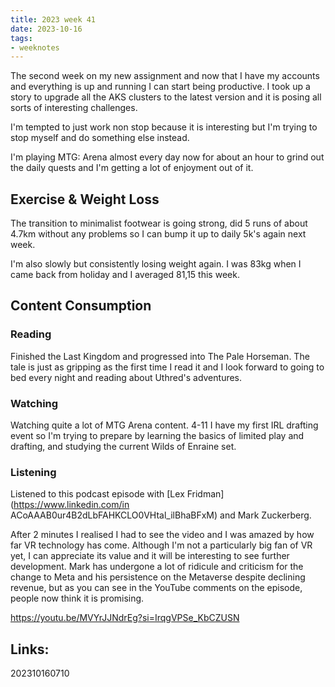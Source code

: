 ```yaml
---
title: 2023 week 41
date: 2023-10-16
tags:
- weeknotes
---
```


The second week on my new assignment and now that I have my accounts and everything is up and running I can start being productive. I took up a story to upgrade all the AKS clusters to the latest version and it is posing all sorts of interesting challenges.

I'm tempted to just work non stop because it is interesting but I'm trying to stop myself and do something else instead.

I'm playing MTG: Arena almost every day now for about an hour to grind out the daily quests and I'm getting a lot of enjoyment out of it.
## Exercise & Weight Loss

The transition to minimalist footwear is going strong, did 5 runs of about 4.7km without any problems so I can bump it up to daily 5k's again next week.

I'm also slowly but consistently losing weight again.  I was 83kg when I came back from holiday and I averaged 81,15 this week.
## Content Consumption

### Reading

Finished the Last Kingdom and progressed into The Pale Horseman. The tale is just as gripping as the first time I read it and I look forward to going to bed every night and reading about Uthred's adventures.

### Watching

Watching quite a lot of MTG Arena content. 4-11 I have my first IRL drafting event so I'm trying to prepare by learning the basics of limited play and drafting, and studying the current Wilds of Enraine set.

### Listening

Listened to this podcast episode with [Lex Fridman](https://www.linkedin.com/in ACoAAAB0ur4B2dLbFAHKCLO0VHtal_ilBhaBFxM) and Mark Zuckerberg.

After 2 minutes I realised I had to see the video and I was amazed by how far VR technology has come. Although I'm not a particularly big fan of VR yet, I can appreciate its value and it will be interesting to see further development. Mark has undergone a lot of ridicule and criticism for the change to Meta and his persistence on the Metaverse despite declining revenue, but as you can see in the YouTube comments on the episode, people now think it is promising.

https://youtu.be/MVYrJJNdrEg?si=IrqgVPSe_KbCZUSN


## Links:

202310160710

